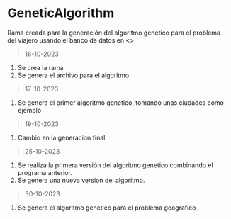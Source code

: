 # GeneticAlgorithm
Rama creada para la generación del algoritmo genetico para el problema del viajero usando el banco de datos en <>

>16-10-2023
1. Se crea la rama
2. Se genera el archivo para el algoritmo

>17-10-2023
1. Se genera el primer algoritmo genetico, tomando unas ciudades como ejemplo

>19-10-2023
1. Cambio en la generacion final

>25-10-2023
1. Se realiza la primera versión del algoritmo genetico combinando el programa anterior.
2. Se genera una nueva version del algoritmo.

>30-10-2023
1. Se genera el algoritmo genetico para el problema geografico